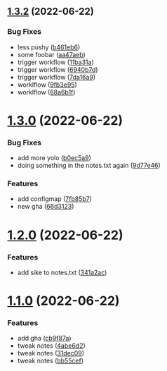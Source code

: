 ## [1.3.2](https://github.com/entur/poc-plattform/compare/sausage-dispenser-1.3.0...sausage-dispenser-1.3.2) (2022-06-22)


### Bug Fixes

* less pushy ([b461eb6](https://github.com/entur/poc-plattform/commit/b461eb603b61dc3d2fe88b1b1fca74dc9c957444))
* some foobar ([aa47aeb](https://github.com/entur/poc-plattform/commit/aa47aeb14da5e9edfb314bdec08b545e36d15baf))
* trigger workflow ([11ba31a](https://github.com/entur/poc-plattform/commit/11ba31a7a10caa4a61d818635c116d45ea0716c9))
* trigger workflow ([6940b7d](https://github.com/entur/poc-plattform/commit/6940b7d664d8423de85ba6afae5442d2315d60bb))
* trigger workflow ([7da16a9](https://github.com/entur/poc-plattform/commit/7da16a9ff9ff82faa334d45074a26c956a7ac08a))
* worklflow ([9fb3e95](https://github.com/entur/poc-plattform/commit/9fb3e95f291c32fe549938297fb40f30dcb12bec))
* worklflow ([68a6b1f](https://github.com/entur/poc-plattform/commit/68a6b1f6835d9842e54d393f0d0470eca4fa1f92))



# [1.3.0](https://github.com/entur/poc-plattform/compare/sausage-dispenser-1.2.0...sausage-dispenser-1.3.0) (2022-06-22)


### Bug Fixes

* add more yolo ([b0ec5a9](https://github.com/entur/poc-plattform/commit/b0ec5a9b6bebc7fa07858a1e7176863e347d4440))
* doing something in the notes.txt again ([9d77e46](https://github.com/entur/poc-plattform/commit/9d77e465472548f2b8d89cc0e14ff87607fe9a8d))


### Features

* add configmap ([7fb85b7](https://github.com/entur/poc-plattform/commit/7fb85b7ac76baa8b48f454d3f2c54847971ea187))
* new gha ([66d3123](https://github.com/entur/poc-plattform/commit/66d3123bf3f26e9334ed7bedd42f7cc47ad1f3a5))



# [1.2.0](https://github.com/entur/poc-plattform/compare/sausage-dispenser-1.1.0...sausage-dispenser-1.2.0) (2022-06-22)


### Features

* add sike to notes.txt ([341a2ac](https://github.com/entur/poc-plattform/commit/341a2ac7d0cc63cad795f66958e7408032daea49))



# [1.1.0](https://github.com/entur/poc-plattform/compare/cb9f87a4c4972826b27d1c34b5f9b8b5210884d4...sausage-dispenser-1.1.0) (2022-06-22)


### Features

* add gha ([cb9f87a](https://github.com/entur/poc-plattform/commit/cb9f87a4c4972826b27d1c34b5f9b8b5210884d4))
* tweak notes ([4abe6d2](https://github.com/entur/poc-plattform/commit/4abe6d2c82fc7da66e1a8039ae87c8fe70406395))
* tweak notes ([31dec09](https://github.com/entur/poc-plattform/commit/31dec095d4dff797d0fe913aab56c6776bd5f89b))
* tweak notes ([bb55cef](https://github.com/entur/poc-plattform/commit/bb55cef4dad3fbf350a5cbd60041bba9f1c25118))



